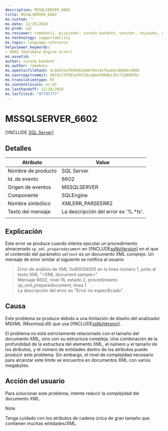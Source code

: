 ```yaml
---
description: MSSQLSERVER_6602
title: MSSQLSERVER_6602
ms.custom: ''
ms.date: 12/25/2020
ms.prod: sql
ms.reviewer: ramakoni1, pijocoder, suresh-kandoth, vencher, tejasaks, docast
ms.technology: supportability
ms.topic: language-reference
helpviewer_keywords:
- 6602 (Database Engine error)
ms.assetid: ''
author: suresh-kandoth
ms.author: ramakoni
ms.openlocfilehash: dc40432af6994b184678414efba4dcd098dc400b
ms.sourcegitcommit: d819173fb91af6f20ca6ee59686c35c71b060fbc
ms.translationtype: HT
ms.contentlocale: es-ES
ms.lasthandoff: 12/28/2020
ms.locfileid: "97797777"
---
```

# <a name="mssqlserver_6602"></a>MSSQLSERVER_6602
 [!INCLUDE [SQL Server](../../includes/applies-to-version/sqlserver.md)]

## <a name="details"></a>Detalles

|Atributo|Value|
|---|---|
|Nombre de producto|SQL Server|
|Id. de evento|6602|
|Origen de eventos|MSSQLSERVER|
|Componente|SQLEngine|
|Nombre simbólico|XMLERR_PARSEERR2|
|Texto del mensaje|La descripción del error es '%.*ls'.|
||

## <a name="explanation"></a>Explicación

Este error se produce cuando intenta ejecutar un procedimiento almacenado `sp_xml_preparedocument` en [!INCLUDE[ssNoVersion](../../includes/ssnoversion-md.md)] en el que el contenido del parámetro `xmltext` es un documento XML complejo. Un mensaje de error similar al siguiente se notifica al usuario

> Error de análisis de XML 0x80004005 en la línea número 1, junto al texto XML "\<XML document sample>"  
Mensaje 6602, nivel 16, estado 2, procedimiento sp_xml_preparedocument, línea 1  
La descripción del error es "Error no especificado".

## <a name="cause"></a>Causa

Este problema se produce debido a una limitación de diseño del analizador MSXML (Msxmlsql.dll) que usa [!INCLUDE[ssNoVersion](../../includes/ssnoversion-md.md)].

El problema no está estrictamente relacionado con el tamaño del documento XML, sino con su estructura compleja. Una combinación de la profundidad de la estructura del elemento XML, el número y el tamaño de los atributos, y el número de entidades dentro de los atributos puede producir este problema. Sin embargo, el nivel de complejidad necesario para alcanzar este límite se encuentra en documentos XML con varios megabytes.

## <a name="user-action"></a>Acción del usuario

Para solucionar este problema, intente reducir la complejidad del documento XML.

> [!NOTE]
> Tenga cuidado con los atributos de cadena única de gran tamaño que contienen muchas entidades/XML.
